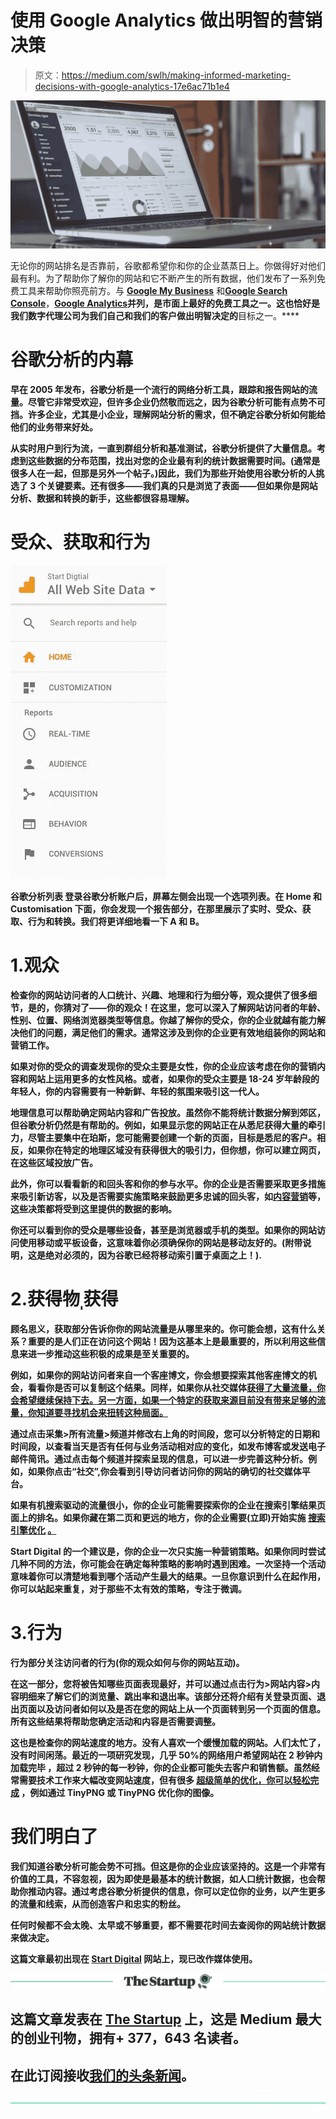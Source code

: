 # 使用 Google Analytics 做出明智的营销决策

> 原文：<https://medium.com/swlh/making-informed-marketing-decisions-with-google-analytics-17e6ac71b1e4>

![](img/ad8cfc064c25884d54eaa3097b5559ee.png)

无论你的网站排名是否靠前，谷歌都希望你和你的企业蒸蒸日上。你做得好对他们最有利。为了帮助你了解你的网站和它不断产生的所有数据，他们发布了一系列免费工具来帮助你照亮前方。与 [**Google My Business**](https://www.google.com/intl/en_au/business/) 和[**Google Search Console**](https://search.google.com/search-console/about)，[**Google Analytics**](https://analytics.google.com/analytics/web/)**并列，是市面上最好的免费工具之一。这也恰好是我们数字代理公司为我们自己和我们的客户做出明智决定的**目标之一。****

# ******谷歌分析的内幕******

****早在 2005 年发布，谷歌分析是一个流行的网络分析工具，跟踪和报告网站的流量。尽管它非常受欢迎，但许多企业仍然敬而远之，因为谷歌分析可能有点势不可挡。许多企业，尤其是小企业，理解网站分析的需求，但不确定谷歌分析如何能给他们的业务带来好处。****

****从实时用户到行为流，一直到群组分析和基准测试，谷歌分析提供了大量信息。考虑到这些数据的分布范围，找出对您的企业最有利的统计数据需要时间。(通常是很多人在一起，但那是另外一个帖子。)因此，我们为那些开始使用谷歌分析的人挑选了 3 个关键要素。还有很多——我们真的只是浏览了表面——但如果你是网站分析、数据和转换的新手，这些都很容易理解。****

# ****受众、获取和行为****

****![](img/d04c4b352a61c2cd2533b03c95ac81a6.png)****

******谷歌分析列表** 登录谷歌分析账户后，屏幕左侧会出现一个选项列表。在 Home 和 Customisation 下面，你会发现一个报告部分，在那里展示了实时、受众、获取、行为和转换。我们将更详细地看一下 A 和 B。****

# ****1.观众****

****检查你的网站访问者的人口统计、兴趣、地理和行为细分等，观众提供了很多细节，是的，你猜对了——你的观众！在这里，您可以深入了解网站访问者的年龄、性别、位置、网络浏览器类型等信息。你越了解你的受众，你的企业就越有能力解决他们的问题，满足他们的需求。通常这涉及到你的企业更有效地组装你的网站和营销工作。****

****如果对你的受众的调查发现你的受众主要是女性，你的企业应该考虑在你的营销内容和网站上运用更多的女性风格。或者，如果你的受众主要是 18-24 岁年龄段的年轻人，你的内容需要有一种新鲜、年轻的氛围来吸引这一代人。****

****地理信息可以帮助确定网站内容和广告投放。虽然你不能将统计数据分解到郊区，但谷歌分析仍然是有帮助的。例如，如果显示您的网站正在从悉尼获得大量的牵引力，尽管主要集中在珀斯，您可能需要创建一个新的页面，目标是悉尼的客户。相反，如果你在特定的地理区域没有获得很大的吸引力，但你想，你可以建立网页，在这些区域投放广告。****

****此外，你可以看看新的和回头客和你的参与水平。你的企业是否需要采取更多措施来吸引新访客，以及是否需要实施策略来鼓励更多忠诚的回头客，如[内容营销](https://startdigital.com.au/our-services/content-marketing-perth/)等，这些决策都将受到这里提供的数据的影响。****

****你还可以看到你的受众是哪些设备，甚至是浏览器或手机的类型。如果你的网站访问使用移动或平板设备，这意味着你必须确保你的网站是移动友好的。(附带说明，这是绝对必须的，因为谷歌已经将移动索引置于桌面之上！).****

# ****2.获得物ˌ获得****

****顾名思义，获取部分告诉你你的网站流量是从哪里来的。你可能会想，这有什么关系？重要的是人们正在访问这个网站！因为这基本上是最重要的，所以利用这些信息来进一步推动这些积极的成果是至关重要的。****

****例如，如果你的网站访问者来自一个客座博文，你会想要探索其他客座博文的机会，看看你是否可以复制这个结果。同样，如果你从社交媒体[获得了大量流量，你会希望继续保持下去。另一方面，如果一个特定的获取来源目前没有带来足够的流量，你知道要寻找机会来扭转这种局面。](https://startdigital.com.au/our-services/social-media-perth/)****

****通过点击采集>所有流量>频道并修改右上角的时间段，您可以分析特定的日期和时间段，以查看当天是否有任何与业务活动相对应的变化，如发布博客或发送电子邮件简讯。通过点击每个频道并探索呈现的信息，可以进一步完善这种分析。例如，如果你点击“社交”,你会看到引导访问者访问你的网站的确切的社交媒体平台。****

****如果有机搜索驱动的流量很小，你的企业可能需要探索你的企业在搜索引擎结果页面上的排名。如果你藏在第二页和更远的地方，你的企业需要(立即)开始实施 [**搜索引擎优化**](https://startdigital.com.au/why-seo-is-important-to-your-business-survival/) [。](https://startdigital.com.au/why-seo-is-important-to-your-business-survival/.)****

****Start Digital 的一个建议是，你的企业一次只实施一种营销策略。如果你同时尝试几种不同的方法，你可能会在确定每种策略的影响时遇到困难。一次坚持一个活动意味着你可以清楚地看到哪个活动产生最大的结果。一旦你意识到什么在起作用，你可以站起来重复，对于那些不太有效的策略，专注于微调。****

# ****3.行为****

****行为部分关注访问者的行为(你的观众如何与你的网站互动)。****

****在这一部分，您将被告知哪些页面表现最好，并可以通过点击行为>网站内容>内容明细来了解它们的浏览量、跳出率和退出率。该部分还将介绍有关登录页面、退出页面以及访问者如何以及是否在您的网站上从一个页面转到另一个页面的信息。所有这些结果将帮助您确定活动和内容是否需要调整。****

****这也是检查你的网站速度的地方。没有人喜欢一个缓慢加载的网站。人们太忙了，没有时间闲荡。最近的一项研究发现，几乎 50%的网络用户希望网站在 2 秒钟内加载完毕 ，超过 2 秒钟的每一秒钟，你的企业都可能失去客户和销售额。虽然经常需要技术工作来大幅改变网站速度，但有很多 [**超级简单的优化，你可以轻松完成**](https://startdigital.com.au/9-easy-steps-boost-seo/) ，例如通过 TinyPNG 或 TinyPNG 优化你的图像。****

# ****我们明白了****

****我们知道谷歌分析可能会势不可挡。但这是你的企业应该坚持的。这是一个非常有价值的工具，不容忽视，因为即使是最基本的统计数据，如人口统计数据，也会帮助你推动内容。通过考虑谷歌分析提供的信息，你可以定位你的业务，以产生更多的流量和线索，从而创造客户和忠实的粉丝。****

****任何时候都不会太晚、太早或不够重要，都不需要花时间去查阅你的网站统计数据来做决定。****

****这篇文章最初出现在 [**Start Digital**](https://startdigital.com.au/make-informed-marketing-decisions-google-analytics/) 网站上，现已改作媒体使用。****

****[![](img/308a8d84fb9b2fab43d66c117fcc4bb4.png)](https://medium.com/swlh)****

## ****这篇文章发表在 [The Startup](https://medium.com/swlh) 上，这是 Medium 最大的创业刊物，拥有+ 377，643 名读者。****

## ****在此订阅接收[我们的头条新闻](http://growthsupply.com/the-startup-newsletter/)。****

****[![](img/b0164736ea17a63403e660de5dedf91a.png)](https://medium.com/swlh)****